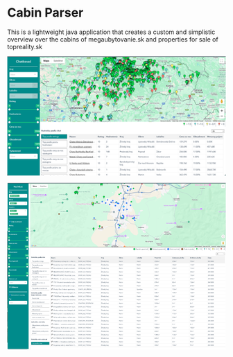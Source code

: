 # Cabin Parser

This is a lightweight java application that creates a custom and simplistic overview over
the cabins of megaubytovanie.sk and properties for sale of topreality.sk

![img_1.png](img_1.png)

![img.png](img.png)
